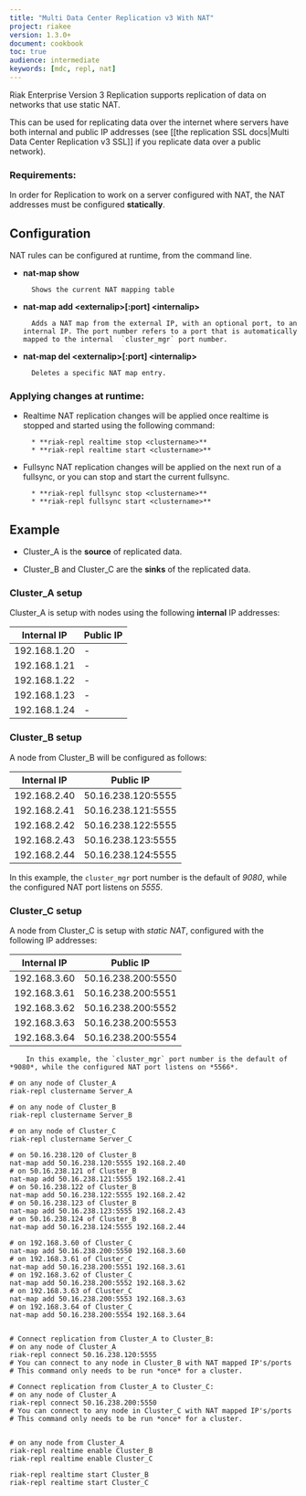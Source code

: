 ```yaml
---
title: "Multi Data Center Replication v3 With NAT"
project: riakee
version: 1.3.0+
document: cookbook
toc: true
audience: intermediate
keywords: [mdc, repl, nat]
---
```


Riak Enterprise Version 3 Replication supports replication of data on networks that use static NAT.

This can be used for replicating data over the internet where servers have both internal and public IP addresses (see [[the replication SSL docs|Multi Data Center Replication v3 SSL]] if you replicate data over a public network).

### Requirements:
In order for Replication to work on a server configured with NAT, the NAT addresses must be configured **statically**.


## Configuration

NAT rules can be configured at runtime, from the command line.

* **nat-map show**

        Shows the current NAT mapping table

* **nat-map add \<externalip\>[:port] \<internalip\>**

        Adds a NAT map from the external IP, with an optional port, to an internal IP. The port number refers to a port that is automatically mapped to the internal  `cluster_mgr` port number.

* **nat-map del \<externalip\>[:port] \<internalip\>**

        Deletes a specific NAT map entry.

### Applying changes at runtime:

* Realtime NAT replication changes will be applied once realtime is stopped and started using the following command:

        * **riak-repl realtime stop <clustername>**
        * **riak-repl realtime start <clustername>**

* Fullsync NAT replication changes will be applied on the next run of a fullsync, or you can stop and start the current fullsync.

        * **riak-repl fullsync stop <clustername>**
        * **riak-repl fullsync start <clustername>**


## Example


* Cluster_A is the **source** of replicated data.

* Cluster_B and Cluster_C are the **sinks** of the replicated data.

### **Cluster_A setup**

Cluster_A is setup with nodes using the following **internal** IP addresses:

Internal IP  | Public IP
-------------|-------------------
192.168.1.20 | -
192.168.1.21 | -
192.168.1.22 | -
192.168.1.23 | -
192.168.1.24 | -

### **Cluster_B setup**

A node from Cluster_B will be configured as follows:

Internal IP  | Public IP
-------------|-------------------
192.168.2.40 | 50.16.238.120:5555
192.168.2.41 | 50.16.238.121:5555
192.168.2.42 | 50.16.238.122:5555
192.168.2.43 | 50.16.238.123:5555
192.168.2.44 | 50.16.238.124:5555


In this example, the `cluster_mgr` port number is the default of *9080*, while the configured NAT port listens on *5555*.

### **Cluster_C setup**

A node from Cluster_C is setup with *static NAT*, configured with the following IP addresses:

Internal IP  | Public IP
-------------|-------------------
192.168.3.60 | 50.16.238.200:5550
192.168.3.61 | 50.16.238.200:5551
192.168.3.62 | 50.16.238.200:5552
192.168.3.63 | 50.16.238.200:5553
192.168.3.64 | 50.16.238.200:5554


        In this example, the `cluster_mgr` port number is the default of *9080*, while the configured NAT port listens on *5566*.


```
# on any node of Cluster_A
riak-repl clustername Server_A

# on any node of Cluster_B
riak-repl clustername Server_B

# on any node of Cluster_C
riak-repl clustername Server_C

# on 50.16.238.120 of Cluster_B
nat-map add 50.16.238.120:5555 192.168.2.40
# on 50.16.238.121 of Cluster_B
nat-map add 50.16.238.121:5555 192.168.2.41
# on 50.16.238.122 of Cluster_B
nat-map add 50.16.238.122:5555 192.168.2.42
# on 50.16.238.123 of Cluster_B
nat-map add 50.16.238.123:5555 192.168.2.43
# on 50.16.238.124 of Cluster_B
nat-map add 50.16.238.124:5555 192.168.2.44

# on 192.168.3.60 of Cluster_C
nat-map add 50.16.238.200:5550 192.168.3.60
# on 192.168.3.61 of Cluster_C
nat-map add 50.16.238.200:5551 192.168.3.61
# on 192.168.3.62 of Cluster_C
nat-map add 50.16.238.200:5552 192.168.3.62
# on 192.168.3.63 of Cluster_C
nat-map add 50.16.238.200:5553 192.168.3.63
# on 192.168.3.64 of Cluster_C
nat-map add 50.16.238.200:5554 192.168.3.64


# Connect replication from Cluster_A to Cluster_B:
# on any node of Cluster_A
riak-repl connect 50.16.238.120:5555
# You can connect to any node in Cluster_B with NAT mapped IP's/ports
# This command only needs to be run *once* for a cluster.

# Connect replication from Cluster_A to Cluster_C:
# on any node of Cluster_A
riak-repl connect 50.16.238.200:5550
# You can connect to any node in Cluster_C with NAT mapped IP's/ports
# This command only needs to be run *once* for a cluster.


# on any node from Cluster_A
riak-repl realtime enable Cluster_B
riak-repl realtime enable Cluster_C

riak-repl realtime start Cluster_B
riak-repl realtime start Cluster_C

```
